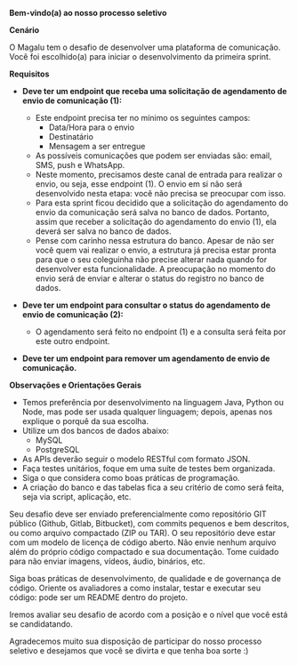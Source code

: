 **Bem-vindo(a) ao nosso processo seletivo**

**Cenário**

O Magalu tem o desafio de desenvolver uma plataforma de comunicação. Você foi escolhido(a) para iniciar o desenvolvimento da primeira sprint.

**Requisitos**

* **Deve ter um endpoint que receba uma solicitação de agendamento de envio de comunicação (1):**
  * Este endpoint precisa ter no mínimo os seguintes campos:
    * Data/Hora para o envio
    * Destinatário
    * Mensagem a ser entregue
  * As possíveis comunicações que podem ser enviadas são: email, SMS, push e WhatsApp.
  * Neste momento, precisamos deste canal de entrada para realizar o envio, ou seja, esse endpoint (1). O envio em si não será desenvolvido nesta etapa: você não precisa se preocupar com isso.
  * Para esta sprint ficou decidido que a solicitação do agendamento do envio da comunicação será salva no banco de dados. Portanto, assim que receber a solicitação do agendamento do envio (1), ela deverá ser salva no banco de dados.
  * Pense com carinho nessa estrutura do banco. Apesar de não ser você quem vai realizar o envio, a estrutura já precisa estar pronta para que o seu coleguinha não precise alterar nada quando for desenvolver esta funcionalidade. A preocupação no momento do envio será de enviar e alterar o status do registro no banco de dados.


* **Deve ter um endpoint para consultar o status do agendamento de envio de comunicação (2):**
  * O agendamento será feito no endpoint (1) e a consulta será feita por este outro endpoint.


* **Deve ter um endpoint para remover um agendamento de envio de comunicação.**

**Observações e Orientações Gerais**

* Temos preferência por desenvolvimento na linguagem Java, Python ou Node, mas pode ser usada qualquer linguagem; depois, apenas nos explique o porquê da sua escolha.
* Utilize um dos bancos de dados abaixo:
  * MySQL
  * PostgreSQL
* As APIs deverão seguir o modelo RESTful com formato JSON.
* Faça testes unitários, foque em uma suíte de testes bem organizada.
* Siga o que considera como boas práticas de programação.
* A criação do banco e das tabelas fica a seu critério de como será feita, seja via script, aplicação, etc. 


Seu desafio deve ser enviado preferencialmente como repositório GIT público (Github, Gitlab, Bitbucket), com commits pequenos e bem descritos, ou como arquivo compactado (ZIP ou TAR). O seu repositório deve estar com um modelo de licença de código aberto. Não envie nenhum arquivo além do próprio código compactado e sua documentação. Tome cuidado para não enviar imagens, vídeos, áudio, binários, etc.

Siga boas práticas de desenvolvimento, de qualidade e de governança de código. Oriente os avaliadores a como instalar, testar e executar seu código: pode ser um README dentro do projeto.

Iremos avaliar seu desafio de acordo com a posição e o nível que você está se candidatando.

Agradecemos muito sua disposição de participar do nosso processo seletivo e desejamos que você se divirta e que tenha boa sorte :)